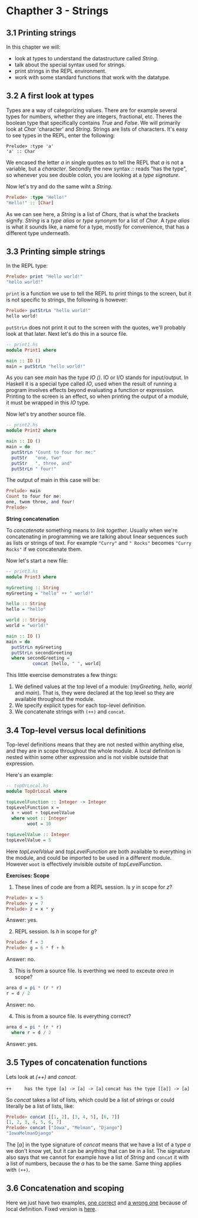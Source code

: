 # Chapther 3 - Strings
## 3.1 Printing strings

In this chapter we will:
* look at types to understand the datastructure called _String_.
* talk about the special syntax used for strings.
* print strings in the REPL environment.
* work with some standard functions that work with the datatype.

## 3.2 A first look at types

Types are a way of categorizing values. There are for example several types for numbers, whether they are integers, fractional, etc.
Theres the boolean type that specifically contains _True_ and _False_.
We will primarily look at _Char_ 'character' and _String_. Strings are lists of characters.
It's easy to see types in the REPL, enter the following:

```haskel
Prelude> :type 'a'
'a' :: Char
```

We encased the letter _a_ in single quotes as to tell the REPL that _a_ is not a variable, but a _character_.
Secondly the new syntax _::_ reads "has the type", so whenever you see double colon, you are looking at a _type signature_.

Now let's try and do the same wiht a _String_.

```haskell
Prelude> :type "Hello!"
"Hello!" :: [Char]
```

As we can see here, a _String_ is a list of _Chars_, that is what the brackets signify. _String_ is a _type alias_ or _type synonym_ for
a list of _Char_. A _type alias_ is what it sounds like, a name for a type, mostly for convenience,  that has a different type underneath.

## 3.3 Printing simple strings

In the REPL type:

```haskell
Prelude> print "Hello world!"
"hello world!"
```

`print` is a function we use to tell the REPL to print things to the screen, but it is not specific to strings, the following is however:

```haskell
Prelude> putStrLn "hello world!"
hello world!
```

`putStrLn` does not print it out to the screen with the quotes, we'll probably look at that later.
Next let's do this in a source file.

```haskell
-- print1.hs
module Print1 where

main :: IO ()
main = putStrLn "hello world!"
```

As you can see _main_ has the type _IO ()_. IO or I/O stands for input/output. In Haskell it is a special type called _IO_, used when the result of running a program involves
effects beyond evaluating a function or expression. Printing to the screen is an effect, so when printing the output of a module, it must be wrapped in this _IO_ type.

Now let's try another source file.

```haskell
-- print2.hs
module Print2 where

main :: IO ()
main = do
  putStrLn "Count to four for me:"
  putStr   "one, two"
  putStr   ", three, and"
  putStrLn " four!"
```

The output of main in this case will be:

```haskell
Prelude> main
Count to four for me:
one, twom three, and four!
Prelude>
```

**String concatenation**

To _concatenate_ something means to _link together_. Usually when we're concatenating in programming we are talking about linear sequences such as lists or strings of text.
For example `"Curry"` and `" Rocks"` becomes `"Curry Rocks"` if we concatenate them.

Now let's start a new file:

```haskell
-- print3.hs
module Print3 where

myGreeting :: String
myGreeting = "hello" ++ " world!"

hello :: String
hello = "hello"

world :: String
world = "world!"

main :: IO ()
main = do
  putStrLn myGreeting
  putStrLn secondGreeting
  where secondGreeting = 
          concat [hello, " ", world]
```

This little exercise demonstrates a few things:
1. We defined values at the top level of a module: (_myGreeting, hello, world_ and _main_). That is, they were declared at the top level so they are available throughout the module.
2. We specify explicit types for each top-level definition.
3. We concatenate strings with `(++)` and `concat`.

## 3.4 Top-level versus local definitions

Top-level definitions means that they are not nested within anything else, and they are in scope throughout the whole module.
A local definition is nested within some other expression and is not visible outside that expression.

Here's an example:

```haskell
-- topOrLocal.hs
module TopOrLocal where

topLevelFunction :: Integer -> Integer
topLevelFunction x = 
  x + woot + topLevelValue
  where woot :: Integer
        woot = 10

topLevelValue :: Integer
topLevelValue = 5
```

Here _topLevelValue_ and _topLevelFunction_ are both available to everything in the module, and could be imported to be used in a different module.
However `woot` is effectively invisible outsite of _topLevelFunction_.

**Exercises: Scope**

1. These lines of code are from a REPL session. Is _y_ in scope for _z_?
```haskell
Prelude> x = 5
Prelude> y = 7
Prelude> z = x * y
```
Answer: yes.

2. REPL session. Is _h_ in scope for _g_?
```haskell
Prelude> f = 3
Prelude> g = 6 * f + h
```

Answer: no.

3. This is from a source file. Is everthing we need to exceute _area_ in scope?
```haskell
area d = pi * (r * r)
r = d / 2
```

Answer: no.

4. This is from a source file. Is everything correct?
```haskell
area d = pi * (r * r)
  where r = d / 2
```

Answer: yes.

## 3.5 Types of concatenation functions

Lets look at _(++)_ and _concat_.

`++     has the type [a] -> [a] -> [a]`
`concat has the type [[a]] -> [a]`

So _concat_ takes a list of lists, which could be a list of strings or could literally be a list of lists, like:

```haskell
Prelude> concat [[1, 2], [3, 4, 5], [6, 7]]
[1, 2, 3, 4, 5, 6, 7]
Prelude> concat ["Iowa", "Melman", "Django"]
"IowaMelmanDjango"
```

The [_a_] in the type signature of _concat_ means that we have a list of a type _a_ we don't know yet, but it can be anything that can be in a list.
The signature also says that we cannot for example have a list of _String_ and `concat` it with a list of numbers, because the _a_ has to be the same.
Same thing applies with `(++)`.

## 3.6 Concatenation and scoping

Here we just have two examples, [one correct](../ch3/print3Flipped.hs) and [a wrong one](../ch3/print3Broken.hs) because of local definition. Fixed version is [here](../ch3/print3Fixed.hs).


